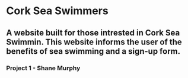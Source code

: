 # Cork Sea Swimmers
## A website built for those intrested in Cork Sea Swimmin. This website informs the user of the benefits of sea swimming and a sign-up form.
### Project 1 - Shane Murphy